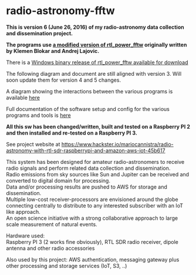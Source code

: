 # radio-astronomy-fftw

**This is version 6 (June 26, 2016) of my radio-astronomy data collection and dissemination project.**  

**The programs use [a modified version of rtl_power_fftw](https://github.com/mariocannistra/rtl-power-fftw) originally written by Klemen Blokar and Andrej Lajovic.**  

There is a [Windows binary release of rtl_power_fftw available for download](https://github.com/mariocannistra/rtl-power-fftw/releases)  

The following diagram and document are still aligned with version 3. Will soon update them for version 4 and 5 changes.

A diagram showing the interactions between the various programs is available [here](https://raw.githubusercontent.com/mariocannistra/radio-astronomy-fftw/master/doc/observ-sw-diagram.png)  

Full documentation of the software setup and config for the various programs and tools is [here](doc/sw-setup.pdf)  

**All this sw has been changed/written, built and tested on a Raspberry PI 2 and then installed and re-tested on a Raspberry PI 3.**  

See project website at https://www.hackster.io/mariocannistra/radio-astronomy-with-rtl-sdr-raspberrypi-and-amazon-aws-iot-45b617  

This system has been designed for amateur radio-astronomers to receive radio signals and perform related data collection and dissemination.  
Radio emissions from sky sources like Sun and Jupiter can be received and converted to digital domain for processing.  
Data and/or processing results are pushed to AWS for storage and dissemination.  
Multiple low-cost receiver-processors are envisioned around the globe connecting centrally to distribute to any interested subscriber with an IoT like approach.  
An open science initiative with a strong collaborative approach to large scale measurement of natural events.  

Hardware used:  
Raspberry PI 3 (2 works fine obviously), RTL SDR radio receiver, dipole antenna and other radio accessories  

Also used by this project: AWS authentication, messaging gateway plus other processing and storage services (IoT, S3, ..)  
